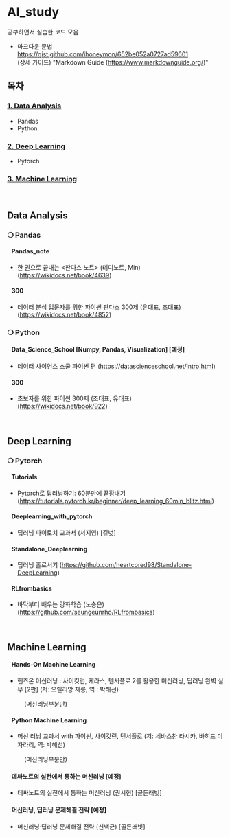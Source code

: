 # AI_study

  공부하면서 실습한 코드 모음

- 마크다운 문법  
https://gist.github.com/ihoneymon/652be052a0727ad59601   
(상세 가이드) "Markdown Guide (https://www.markdownguide.org/)"

## 목차

### [1. Data Analysis](#data-analysis)
- Pandas
- Python
  
### [2. Deep Learning](#deep-learning)
- Pytorch

### [3. Machine Learning](#machine-learning)
</br>



## Data Analysis

### ❍ Pandas

#### &nbsp;&nbsp; Pandas_note
- 한 권으로 끝내는 <판다스 노트> (테디노트, Min) (https://wikidocs.net/book/4639)

#### &nbsp;&nbsp; 300
- 데이터 분석 입문자를 위한 파이썬 판다스 300제 (유대표, 조대표) (https://wikidocs.net/book/4852)

### ❍ Python

#### &nbsp;&nbsp; Data_Science_School [Numpy, Pandas, Visualization] [예정]
- 데이터 사이언스 스쿨 파이썬 편 (https://datascienceschool.net/intro.html)

#### &nbsp;&nbsp; 300
- 초보자를 위한 파이썬 300제 (조대표, 유대표) (https://wikidocs.net/book/922)

</br>

## Deep Learning

### ❍ Pytorch

#### &nbsp;&nbsp; Tutorials
- Pytorch로 딥러닝하기: 60분만에 끝장내기 (https://tutorials.pytorch.kr/beginner/deep_learning_60min_blitz.html)

#### &nbsp;&nbsp; Deeplearning_with_pytorch
- 딥러닝 파이토치 교과서 (서지영) [길벗]

#### &nbsp;&nbsp; Standalone_Deeplearning
- 딥러닝 홀로서기 (https://github.com/heartcored98/Standalone-DeepLearning)

#### &nbsp;&nbsp; RLfrombasics
- 바닥부터 배우는 강화학습 (노승은) (https://github.com/seungeunrho/RLfrombasics)

</br>

## Machine Learning

#### &nbsp;&nbsp; Hands-On Machine Learning
- 핸즈온 머신러닝 : 사이킷런, 케라스, 텐서플로 2를 활용한 머신러닝, 딥러닝 완벽 실무 [2판] (저: 오렐리앙 제롱, 역 : 박해선)

&nbsp;&nbsp;&nbsp;&nbsp;&nbsp;&nbsp;&nbsp;&nbsp;&nbsp;&nbsp;(머신러닝부분만)

#### &nbsp;&nbsp; Python Machine Learning
- 머신 러닝 교과서 with 파이썬, 사이킷런, 텐서플로 (저: 세바스찬 라시카, 바히드 미자라리, 역: 박해선)

&nbsp;&nbsp;&nbsp;&nbsp;&nbsp;&nbsp;&nbsp;&nbsp;&nbsp;&nbsp;(머신러닝부분만)

#### &nbsp;&nbsp; 데싸노트의 실전에서 통하는 머신러닝 [예정]
- 데싸노트의 실전에서 통하는 머신러닝 (권시현) [골든래빗]

#### &nbsp;&nbsp; 머신러닝, 딥러닝 문제해결 전략 [예정]
- 머신러닝·딥러닝 문제해결 전략 (신백균) [골든래빗]